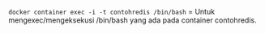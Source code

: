 `docker container exec -i -t contohredis /bin/bash` = Untuk mengexec/mengeksekusi /bin/bash yang ada pada container contohredis.
